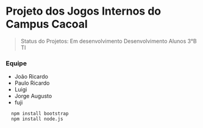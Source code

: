 # Projeto dos Jogos Internos do Campus Cacoal

>Status do Projetos: Em desenvolvimento
>Desenvolvimento Alunos 3°B TI

### Equipe
* João Ricardo
* Paulo Ricardo
* Luigi 
* Jorge Augusto
* fuji

  
```
  npm install bootstrap
  npm install node.js
```
  
